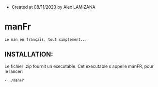 - Created at 08/11/2023 by Alex LAMIZANA
# manFr
    Le man en français, tout simplement...

## INSTALLATION:
Le fichier .zip fournit un executable.
Cet executable s appelle manFR, pour le lancer:

    - ./manFr


